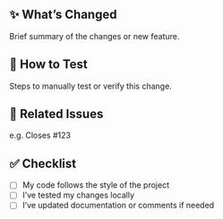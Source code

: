 ## ✨ What’s Changed

Brief summary of the changes or new feature.

## 🧪 How to Test

Steps to manually test or verify this change.

## 📎 Related Issues

e.g. Closes #123

## ✅ Checklist

- [ ] My code follows the style of the project
- [ ] I’ve tested my changes locally
- [ ] I’ve updated documentation or comments if needed
